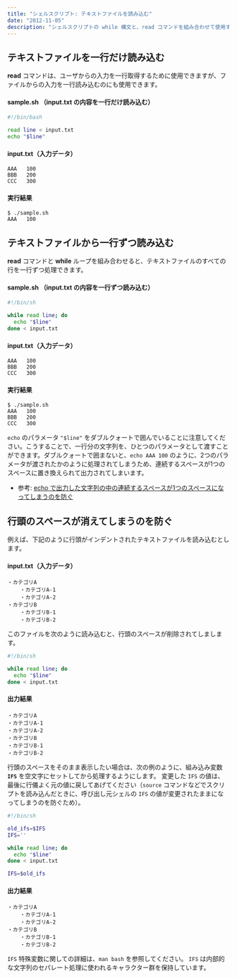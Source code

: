 ```yaml
---
title: "シェルスクリプト: テキストファイルを読み込む"
date: "2012-11-05"
description: "シェルスクリプトの while 構文と、read コマンドを組み合わせて使用すると、テキストファイルの内容を一行ずつ処理できます。"
---
```


テキストファイルを一行だけ読み込む
----

**read** コマンドは、ユーザからの入力を一行取得するために使用できますが、ファイルからの入力を一行読み込むのにも使用できます。

#### sample.sh （input.txt の内容を一行だけ読み込む）

~~~ bash
#!/bin/bash

read line < input.txt
echo "$line"
~~~

#### input.txt（入力データ）

~~~
AAA   100
BBB   200
CCC   300
~~~

#### 実行結果

~~~
$ ./sample.sh
AAA   100
~~~


テキストファイルから一行ずつ読み込む
----

**read** コマンドと **while** ループを組み合わせると、テキストファイルのすべての行を一行ずつ処理できます。

#### sample.sh （input.txt の内容を一行ずつ読み込む）

~~~ bash
#!/bin/sh

while read line; do
  echo "$line"
done < input.txt
~~~

#### input.txt（入力データ）

~~~
AAA   100
BBB   200
CCC   300
~~~

#### 実行結果

~~~
$ ./sample.sh
AAA   100
BBB   200
CCC   300
~~~

<div class="note">
<code>echo</code> のパラメータ <code>"$line"</code> をダブルクォートで囲んでいることに注意してください。こうすることで、一行分の文字列を、ひとつのパラメータとして渡すことができます。ダブルクォートで囲まないと、<code>echo AAA 100</code> のように、2つのパラメータが渡されたかのように処理されてしまうため、連続するスペースが1つのスペースに置き換えられて出力されてしまいます。
</div>

- 参考: [echo で出力した文字列の中の連続するスペースが1つのスペースになってしまうのを防ぐ](echo-spaces.html)


行頭のスペースが消えてしまうのを防ぐ
----

例えば、下記のように行頭がインデントされたテキストファイルを読み込むとします。

#### input.txt（入力データ）

~~~
・カテゴリA
    ・カテゴリA-1
    ・カテゴリA-2
・カテゴリB
    ・カテゴリB-1
    ・カテゴリB-2
~~~

このファイルを次のように読み込むと、行頭のスペースが削除されてしまします。

~~~ bash
#!/bin/sh

while read line; do
  echo "$line"
done < input.txt
~~~

#### 出力結果

~~~
・カテゴリA
・カテゴリA-1
・カテゴリA-2
・カテゴリB
・カテゴリB-1
・カテゴリB-2
~~~

行頭のスペースをそのまま表示したい場合は、次の例のように、組み込み変数 **`IFS`** を空文字にセットしてから処理するようにします。
変更した `IFS` の値は、最後に行儀よく元の値に戻してあげてください（`source` コマンドなどでスクリプトを読み込んだときに、呼び出し元シェルの `IFS` の値が変更されたままになってしまうのを防ぐため）。

~~~ bash
#!/bin/sh

old_ifs=$IFS
IFS=''

while read line; do
  echo "$line"
done < input.txt

IFS=$old_ifs
~~~

#### 出力結果

~~~
・カテゴリA
    ・カテゴリA-1
    ・カテゴリA-2
・カテゴリB
    ・カテゴリB-1
    ・カテゴリB-2
~~~

`IFS` 特殊変数に関しての詳細は、`man bash` を参照してください。
`IFS` は内部的な文字列のセパレート処理に使われるキャラクター群を保持しています。

